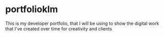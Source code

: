 # portfolioklm
This is my developer portfolio, that I will be using to show the digital work that I've created over time for creativity and clients
